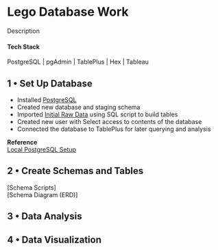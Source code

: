 # Lego Database Work

Description


#### Tech Stack
PostgreSQL  |  pgAdmin  |  TablePlus  |  Hex  |  Tableau

## 1 • Set Up Database
* Installed [PostgreSQL](https://www.postgresql.org/download/)
* Created new database and staging schema
* Imported [Initial Raw Data](https://www.kaggle.com/datasets/rtatman/lego-database) using SQL script to build tables
* Created new user with Select access to contents of the database
* Connected the database to TablePlus for later querying and analysis

**Reference**  
[Local PostgreSQL Setup](https://www.youtube.com/watch?v=QPE5_p9PRsc)

## 2 • Create Schemas and Tables

[Schema Scripts]  
[Schema Diagram (ERD)]

## 3 • Data Analysis

## 4 • Data Visualization
